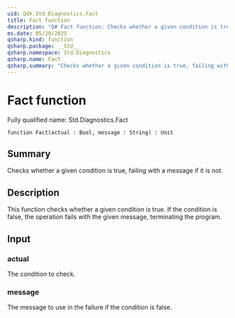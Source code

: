 ```yaml
---
uid: Qdk.Std.Diagnostics.Fact
title: Fact function
description: "Q# Fact function: Checks whether a given condition is true, failing with a message if it is not."
ms.date: 05/29/2025
qsharp.kind: function
qsharp.package: __Std__
qsharp.namespace: Std.Diagnostics
qsharp.name: Fact
qsharp.summary: "Checks whether a given condition is true, failing with a message if it is not."
---
```


# Fact function

Fully qualified name: Std.Diagnostics.Fact

```qsharp
function Fact(actual : Bool, message : String) : Unit
```

## Summary
Checks whether a given condition is true, failing with a message if it is not.

## Description
This function checks whether a given condition is true. If the condition is false, the operation fails with the given message,
terminating the program.

## Input
### actual
The condition to check.
### message
The message to use in the failure if the condition is false.
